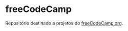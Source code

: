 # freeCodeCamp

Repositório destinado a projetos do [freeCodeCamp.org](https://www.freecodecamp.org/rsbastos).

